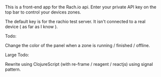 
This is a front-end app for the Rach.io api.  Enter your private API key on the top bar to control your devices zones.

The default key is for the rachio test server.  It isn't connected to a real device ( as far as I know ).

Todo:

Change the color of the panel when a zone is running / finished / offline.

Large Todo: 

Rewrite using ClojureScript (with re-frame / reagent / reactjs) using signal pattern.
